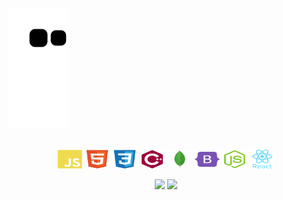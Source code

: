 <!-- ### Hi there 👋 -->

<!-- **samarjit-singh/samarjit-singh** is a ✨ _special_ ✨ repository because its `README.md` (this file) appears on your GitHub profile.

Here are some ideas to get you started:

- 🔭 I’m currently working on ...
- 🌱 I’m currently learning ...
- 👯 I’m looking to collaborate on ...
- 🤔 I’m looking for help with ...
- 💬 Ask me about ...
- 📫 How to reach me: ...
- 😄 Pronouns: ...
- ⚡ Fun fact: ... -->


![Snake animation](https://github.com/rafaballerini/rafaballerini/blob/output/github-contribution-grid-snake.svg)

<div align="center" style="display: inline_block"><br>
  <img align="center" alt="Rafa-Js" height="30" width="40" src="https://raw.githubusercontent.com/devicons/devicon/master/icons/javascript/javascript-plain.svg">
  <img align="center" alt="Rafa-HTML" height="30" width="40" src="https://raw.githubusercontent.com/devicons/devicon/master/icons/html5/html5-original.svg">
  <img align="center" alt="Rafa-CSS" height="30" width="40" src="https://raw.githubusercontent.com/devicons/devicon/master/icons/css3/css3-original.svg">
  <img align="center" alt="Rafa-Js" height="30" width="40" src="https://raw.githubusercontent.com/devicons/devicon/master/icons/cplusplus/cplusplus-plain.svg">
  <img align="center" alt="Rafa-Js" height="30" width="40" src="https://raw.githubusercontent.com/devicons/devicon/master/icons/mongodb/mongodb-original.svg">
  <img align="center" alt="Rafa-Js" height="30" width="40" src="https://raw.githubusercontent.com/devicons/devicon/master/icons/bootstrap/bootstrap-plain.svg">
  <img align="center" alt="Rafa-Js" height="30" width="40" src="https://raw.githubusercontent.com/devicons/devicon/master/icons/nodejs/nodejs-plain.svg">
  <img align="center" alt="Rafa-Js" height="31" width="40" src="https://raw.githubusercontent.com/devicons/devicon/master/icons/react/react-original-wordmark.svg"/>
</div>

<div>
  <br>
</div>

<div align="center">
  <img height="180em" src="https://github-readme-stats.vercel.app/api/top-langs/?username=samarjit-singh&layout=compact&langs_count=7&theme=dracula"/>
  <img height="180em" src="https://github-readme-stats.vercel.app/api?username=samarjit-singh&show_icons=true&theme=dracula&include_all_commits=true&count_private=true"/>
</div>
  
  <!-- https://pastebin.com/FX8wQpxc -->
  

 
